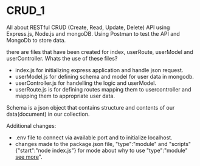 # CRUD_1

All about RESTful CRUD (Create, Read, Update, Delete) API using Express.js, Node.js and mongoDB.
Using Postman to test the API and MongoDb to store data.

there are files that have been created for index, userRoute, userModel and userController.
Whats the use of these files?
- index.js for initializing express application and handle json request.
- userModel.js for defining schema and model for user data in mongodb.
- userController.js for handelling the logic and userModel.
- userRoute.js is for defining routes mapping them to usercontroller and mapping them to appropriate user data.

Schema is a json object that contains structure and contents of our data(document) in our collection.

Additional changes:
- .env file to connect via available port and to initialize localhost.
- changes made to the package.json file, "type":"module" and "scripts"{"start":"node index.js"}
  for mode about why to use "type":"module" [see more](https://nodejs.org/docs/latest-v13.x/api/esm.html#esm_enabling)".
